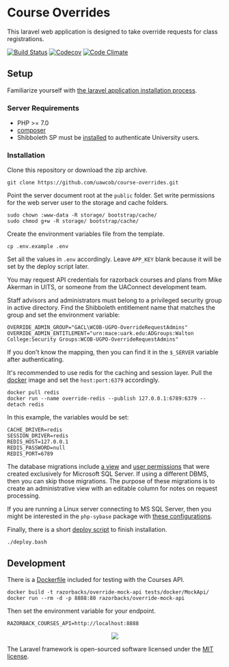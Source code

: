 # Course Overrides

This laravel web application is designed to take override requests for class
registrations.

[![Build Status][1]][2] [![Codecov][3]][4] [![Code Climate][5]][6]

## Setup

Familiarize yourself with [the laravel application installation process][10].

### Server Requirements

* PHP >= 7.0
* [composer][13]
* Shibboleth SP must be [installed][12] to authenticate University users.

### Installation

Clone this repository or download the zip archive.

    git clone https://github.com/uawcob/course-overrides.git

Point the server document root at the `public` folder.
Set write permissions for the web server user to the storage and cache folders.

    sudo chown :www-data -R storage/ bootstrap/cache/
    sudo chmod g+w -R storage/ bootstrap/cache/

Create the environment variables file from the template.

    cp .env.example .env

Set all the values in `.env` accordingly.
Leave `APP_KEY` blank because it will be set by the deploy script later.

You may request API credentials for razorback courses and plans from
Mike Akerman in UITS, or someone from the UAConnect development team.

Staff advisors and administrators must belong to a privileged security group in
active directory. Find the Shibboleth entitlement name that matches the group
and set the environment variable:

    OVERRIDE_ADMIN_GROUP="GACL\WCOB-UGPO-OverrideRequestAdmins"
    OVERRIDE_ADMIN_ENTITLEMENT="urn:mace:uark.edu:ADGroups:Walton College:Security Groups:WCOB-UGPO-OverrideRequestAdmins"

If you don't know the mapping, then you can find it in the `$_SERVER` variable
after authenticating.

It's recommended to use redis for the caching and session layer.
Pull the [docker][11] image and set the `host:port:6379` accordingly.

    docker pull redis
    docker run --name override-redis --publish 127.0.0.1:6789:6379 --detach redis

In this example, the variables would be set:

    CACHE_DRIVER=redis
    SESSION_DRIVER=redis
    REDIS_HOST=127.0.0.1
    REDIS_PASSWORD=null
    REDIS_PORT=6789

The database migrations include [a view][8] and [user permissions][9] that were
created exclusively for Microsoft SQL Server. If using a different DBMS, then
you can skip those migrations. The purpose of these migrations is to create an
administrative view with an editable column for notes on request processing.

If you are running a Linux server connecting to MS SQL Server, then you might
be interested in the `php-sybase` package with [these configurations][15].

Finally, there is a short [deploy script][14] to finish installation.

    ./deploy.bash

## Development

There is a [Dockerfile][7] included for testing with the Courses API.

    docker build -t razorbacks/override-mock-api tests/docker/MockApi/
    docker run --rm -d -p 8888:80 razorbacks/override-mock-api

Then set the environment variable for your endpoint.

    RAZORBACK_COURSES_API=http://localhost:8888

<p align="center">
    <a href="https://laravel.com/">
        <img src="https://laravel.com/assets/img/components/logo-laravel.svg" />
    </a>
</p>

The Laravel framework is open-sourced software licensed under the [MIT license](http://opensource.org/licenses/MIT).

[1]:https://travis-ci.org/uawcob/course-overrides.svg?branch=master
[2]:https://travis-ci.org/uawcob/course-overrides
[3]:https://img.shields.io/codecov/c/github/uawcob/course-overrides/master.svg
[4]:https://codecov.io/gh/uawcob/course-overrides/branch/master
[5]:https://codeclimate.com/github/uawcob/course-overrides/badges/gpa.svg
[6]:https://codeclimate.com/github/uawcob/course-overrides
[7]:./tests/docker/MockApi/Dockerfile
[8]:./database/migrations/2017_07_13_195711_create_view_requests.php
[9]:./database/migrations/2017_07_13_202224_add_user_permissions.php
[10]:https://laravel.com/docs/5.4#installation
[11]:https://www.docker.com/
[12]:https://github.com/razorbacks/ubuntu-authentication/tree/master/shibboleth
[13]:https://getcomposer.org/
[14]:./deploy.bash
[15]:https://stackoverflow.com/a/32555727/4233593
